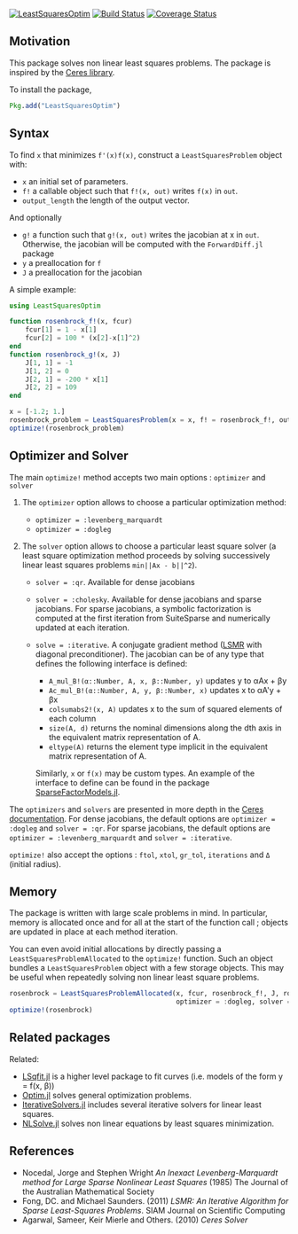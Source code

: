 [![LeastSquaresOptim](http://pkg.julialang.org/badges/LeastSquaresOptim_0.4.svg)](http://pkg.julialang.org/?pkg=LeastSquaresOptim)
[![Build Status](https://travis-ci.org/matthieugomez/LeastSquaresOptim.jl.svg?branch=master)](https://travis-ci.org/matthieugomez/LeastSquaresOptim.jl)
[![Coverage Status](https://coveralls.io/repos/matthieugomez/LeastSquaresOptim.jl/badge.svg?branch=master&service=github)](https://coveralls.io/github/matthieugomez/LeastSquaresOptim.jl?branch=master)
## Motivation

This package solves non linear least squares problems. The package is inspired by the [Ceres library](http://ceres-solver.org/solving.html). 

To install the package,
```julia
Pkg.add("LeastSquaresOptim")
```
## Syntax

To find `x` that minimizes `f'(x)f(x)`, construct a `LeastSquaresProblem` object with:
 - `x` an initial set of parameters.
 - `f!` a callable object such that `f!(x, out)` writes `f(x)` in `out`.
 - `output_length` the length of the output vector. 

 And optionally
 - `g!` a function such that `g!(x, out)` writes the jacobian at x in `out`. Otherwise, the jacobian will be computed with the `ForwardDiff.jl` package
 - `y` a preallocation for `f`
 - `J` a preallocation for the jacobian


A simple example:
```julia
using LeastSquaresOptim

function rosenbrock_f!(x, fcur)
	fcur[1] = 1 - x[1]
	fcur[2] = 100 * (x[2]-x[1]^2)
end
function rosenbrock_g!(x, J)
	J[1, 1] = -1
	J[1, 2] = 0
	J[2, 1] = -200 * x[1]
	J[2, 2] = 109
end

x = [-1.2; 1.]
rosenbrock_problem = LeastSquaresProblem(x = x, f! = rosenbrock_f!, output_length = 2)
optimize!(rosenbrock_problem)
```

## Optimizer and Solver

The main `optimize!` method accepts two main options : `optimizer` and `solver`

1. The `optimizer` option allows to choose a particular optimization method:

	- `optimizer = :levenberg_marquardt`
	- `optimizer = :dogleg`

2. The `solver` option allows to choose a particular least square solver (a least square optimization method proceeds by solving successively linear least squares problems `min||Ax - b||^2`). 
	- `solver = :qr`. Available for dense jacobians
	- `solver = :cholesky`. Available for dense jacobians and sparse jacobians. For sparse jacobians, a symbolic factorization is computed at the first iteration from SuiteSparse and numerically updated at each iteration.
	- `solve = :iterative`. A conjugate gradient method ([LSMR]([http://web.stanford.edu/group/SOL/software/lsmr/) with diagonal preconditioner). The jacobian can be of any type that defines the following interface is defined:
		- `A_mul_B!(α::Number, A, x, β::Number, y)` updates y to αAx + βy
		- `Ac_mul_B!(α::Number, A, y, β::Number, x)` updates x to αA'y + βx
		- `colsumabs2!(x, A)` updates x to the sum of squared elements of each column
		- `size(A, d)` returns the nominal dimensions along the dth axis in the equivalent matrix representation of A.
		- `eltype(A)` returns the element type implicit in the equivalent matrix representation of A.

		Similarly, `x` or `f(x)` may be custom types. An example of the interface to define can be found in the package [SparseFactorModels.jl](https://github.com/matthieugomez/SparseFactorModels.jl).

The `optimizers` and `solvers` are presented in more depth in the [Ceres documentation](http://ceres-solver.org/solving.html). For dense jacobians, the default options are `optimizer = :dogleg` and `solver = :qr`. For sparse jacobians, the default options are  `optimizer = :levenberg_marquardt` and `solver = :iterative`. 

`optimize!` also accept the options : `ftol`, `xtol`, `gr_tol`, `iterations` and `Δ` (initial radius).



## Memory 
The package is written with large scale problems in mind. In particular, memory is allocated once and for all at the start of the function call ; objects are updated in place at each method iteration. 

You can even avoid initial allocations by directly passing a `LeastSquaresProblemAllocated` to the `optimize!` function. Such an object bundles a `LeastSquaresProblem` object with a few storage objects. This may be useful when repeatedly solving non linear least square problems.
```julia
rosenbrock = LeastSquaresProblemAllocated(x, fcur, rosenbrock_f!, J, rosenbrock_g!; 
                                          optimizer = :dogleg, solver = :qr)
optimize!(rosenbrock)
```

## Related packages
Related:
- [LSqfit.jl](https://github.com/JuliaOpt/LsqFit.jl) is a higher level package to fit curves (i.e. models of the form y = f(x, β))
- [Optim.jl](https://github.com/JuliaOpt/Optim.jl) solves general optimization problems.
- [IterativeSolvers.jl](https://github.com/JuliaLang/IterativeSolvers.jl) includes several iterative solvers for linear least squares.
- [NLSolve.jl](https://github.com/EconForge/NLsolve.jl) solves non linear equations by least squares minimization.


## References
- Nocedal, Jorge and Stephen Wright *An Inexact Levenberg-Marquardt method for Large Sparse Nonlinear Least Squares*  (1985) The Journal of the Australian Mathematical Society
- Fong, DC. and Michael Saunders. (2011) *LSMR: An Iterative Algorithm for Sparse Least-Squares Problems*.  SIAM Journal on Scientific Computing
- Agarwal, Sameer, Keir Mierle and Others. (2010) *Ceres Solver*


